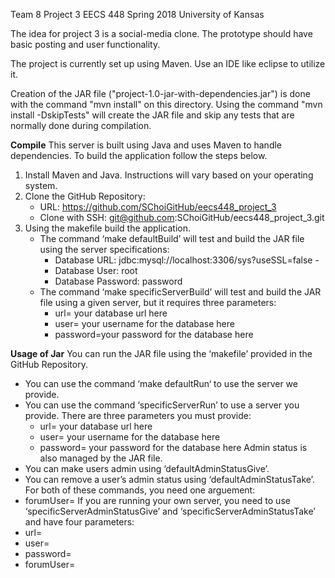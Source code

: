 Team 8 Project 3 EECS 448 Spring 2018 University of Kansas

The idea for project 3 is a social-media clone. The prototype should have basic posting and user functionality.

The project is currently set up using Maven. Use an IDE like eclipse to utilize it.

Creation of the JAR file ("project-1.0-jar-with-dependencies.jar") is done with the command "mvn install" on this directory.
	Using the command "mvn install -DskipTests" will create the JAR file and skip any tests that are normally done during compilation.


**Compile**
This server is built using Java and uses Maven to handle dependencies. To build the application follow the steps below.
1. Install Maven and Java. Instructions will vary based on your operating system.
2. Clone the GitHub Repository:
   - URL: https://github.com/SChoiGitHub/eecs448_project_3
   - Clone with SSH: git@github.com:SChoiGitHub/eecs448_project_3.git
3. Using the makefile build the application.
   - The command ‘make defaultBuild’ will test and build the JAR file using the server specifications:
     - Database URL: jdbc:mysql://localhost:3306/sys?useSSL=false -
     - Database User: root
     - Database Password: password
   - The command ‘make specificServerBuild’ will test and build the JAR file using a given server, but it requires three parameters:
     - url= your database url here
     - user= your username for the database here
     - password=your password for the database here

**Usage of Jar**
You can run the JAR file using the ‘makefile’ provided in the GitHub Repository.
- You can use the command ‘make defaultRun‘ to use the server we provide.
- You can use the command ‘specificServerRun’ to use a server you provide. There are three parameters you must provide:
  - url= your database url here
  - user= your username for the database here
  - password= your password for the database here
Admin status is also managed by the JAR file.
- You can make users admin using ‘defaultAdminStatusGive’.
- You can remove a user’s admin status using ‘defaultAdminStatusTake’.
For both of these commands, you need one arguement:
 - forumUser=<the username of the user affected>
If you are running your own server, you need to use ‘specificServerAdminStatusGive’ and ‘specificServerAdminStatusTake’ and have four parameters:
- url=<your database url here>
- user=<your username for the database here>
- password=<your password for the database here>
- forumUser=<the username of the user affected>
